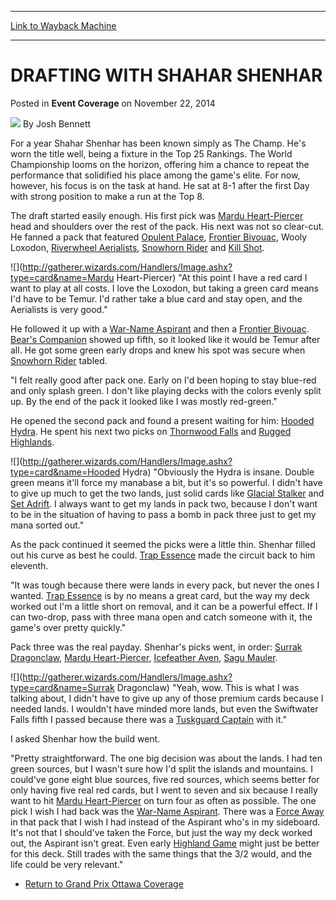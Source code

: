 
---
[Link to Wayback Machine](https://web.archive.org/web/20150921113652/http://magic.wizards.com/en/articles/archive/event-coverage/drafting-shahar-shenhar-2014-11-23)

[_metadata_:author]:- "Josh Bennett"
[_metadata_:description]:- "For a year Shahar Shenhar has been known simply as The Champ. He's worn the title well, being a fixture in the Top 25 Rankings. The World Championship looms on the horizon, offering him a chance to repeat the performance that solidified his place among the game's elite. For now, however, his focus is on the task at hand. He sat at 8-1 after the first Day with strong position to make a run at the Top 8."
[_metadata_:generator]:- "Drupal 7 (http://drupal.org)"
[_metadata_:node]:- "316562"
[_metadata_:path_date]:- "2014-11-23"
[_metadata_:publish_date]:- "2014-11-22"
[_metadata_:source]:- "div-main-content"
[_metadata_:title]:- "DRAFTING WITH SHAHAR SHENHAR"
[_metadata_:wayback_capture_timestamp]:- "2015-09-21 11:36:52"
[_metadata_:wayback_raw_url]:- "https://web.archive.org/web/20150921113652id_/http://magic.wizards.com/en/articles/archive/event-coverage/drafting-shahar-shenhar-2014-11-23"
[_metadata_:wayback_url]:- "http://magic.wizards.com/en/articles/archive/event-coverage/drafting-shahar-shenhar-2014-11-23"
---


DRAFTING WITH SHAHAR SHENHAR
============================



 Posted in **Event Coverage**
 on November 22, 2014 






![](https://media.magic.wizards.com/styles/auth_small/public/images/person/authorpic_joshbennett.jpg)
By Josh Bennett










For a year Shahar Shenhar has been known simply as The Champ. He's worn the title well, being a fixture in the Top 25 Rankings. The World Championship looms on the horizon, offering him a chance to repeat the performance that solidified his place among the game's elite. For now, however, his focus is on the task at hand. He sat at 8-1 after the first Day with strong position to make a run at the Top 8.


The draft started easily enough. His first pick was [Mardu Heart-Piercer](http://gatherer.wizards.com/Pages/Card/Details.aspx?name=Mardu+Heart-Piercer) head and shoulders over the rest of the pack. His next was not so clear-cut. He fanned a pack that featured [Opulent Palace](http://gatherer.wizards.com/Pages/Card/Details.aspx?name=Opulent+Palace), [Frontier Bivouac](http://gatherer.wizards.com/Pages/Card/Details.aspx?name=Frontier+Bivouac), Wooly Loxodon, [Riverwheel Aerialists](http://gatherer.wizards.com/Pages/Card/Details.aspx?name=Riverwheel+Aerialists), [Snowhorn Rider](http://gatherer.wizards.com/Pages/Card/Details.aspx?name=Snowhorn+Rider) and [Kill Shot](http://gatherer.wizards.com/Pages/Card/Details.aspx?name=Kill+Shot).


![](http://gatherer.wizards.com/Handlers/Image.ashx?type=card&name=Mardu Heart-Piercer)
"At this point I have a red card I want to play at all costs. I love the Loxodon, but taking a green card means I'd have to be Temur. I'd rather take a blue card and stay open, and the Aerialists is very good."


He followed it up with a [War-Name Aspirant](http://gatherer.wizards.com/Pages/Card/Details.aspx?name=War-Name+Aspirant) and then a [Frontier Bivouac](http://gatherer.wizards.com/Pages/Card/Details.aspx?name=Frontier+Bivouac). [Bear's Companion](http://gatherer.wizards.com/Pages/Card/Details.aspx?name=Bear%27s+Companion) showed up fifth, so it looked like it would be Temur after all. He got some green early drops and knew his spot was secure when [Snowhorn Rider](http://gatherer.wizards.com/Pages/Card/Details.aspx?name=Snowhorn+Rider) tabled.


"I felt really good after pack one. Early on I'd been hoping to stay blue-red and only splash green. I don't like playing decks with the colors evenly split up. By the end of the pack it looked like I was mostly red-green."


He opened the second pack and found a present waiting for him: [Hooded Hydra](http://gatherer.wizards.com/Pages/Card/Details.aspx?name=Hooded+Hydra). He spent his next two picks on [Thornwood Falls](http://gatherer.wizards.com/Pages/Card/Details.aspx?name=Thornwood+Falls) and [Rugged Highlands](http://gatherer.wizards.com/Pages/Card/Details.aspx?name=Rugged+Highlands).


![](http://gatherer.wizards.com/Handlers/Image.ashx?type=card&name=Hooded Hydra)
"Obviously the Hydra is insane. Double green means it'll force my manabase a bit, but it's so powerful. I didn't have to give up much to get the two lands, just solid cards like [Glacial Stalker](http://gatherer.wizards.com/Pages/Card/Details.aspx?name=Glacial+Stalker) and [Set Adrift](http://gatherer.wizards.com/Pages/Card/Details.aspx?name=Set+Adrift). I always want to get my lands in pack two, because I don't want to be in the situation of having to pass a bomb in pack three just to get my mana sorted out."


As the pack continued it seemed the picks were a little thin. Shenhar filled out his curve as best he could. [Trap Essence](http://gatherer.wizards.com/Pages/Card/Details.aspx?name=Trap+Essence) made the circuit back to him eleventh.


"It was tough because there were lands in every pack, but never the ones I wanted. [Trap Essence](http://gatherer.wizards.com/Pages/Card/Details.aspx?name=Trap+Essence) is by no means a great card, but the way my deck worked out I'm a little short on removal, and it can be a powerful effect. If I can two-drop, pass with three mana open and catch someone with it, the game's over pretty quickly."


Pack three was the real payday. Shenhar's picks went, in order: [Surrak Dragonclaw](http://gatherer.wizards.com/Pages/Card/Details.aspx?name=Surrak+Dragonclaw), [Mardu Heart-Piercer](http://gatherer.wizards.com/Pages/Card/Details.aspx?name=Mardu+Heart-Piercer), [Icefeather Aven](http://gatherer.wizards.com/Pages/Card/Details.aspx?name=Icefeather+Aven), [Sagu Mauler](http://gatherer.wizards.com/Pages/Card/Details.aspx?name=Sagu+Mauler).


![](http://gatherer.wizards.com/Handlers/Image.ashx?type=card&name=Surrak Dragonclaw)
"Yeah, wow. This is what I was talking about, I didn't have to give up any of those premium cards because I needed lands. I wouldn't have minded more lands, but even the Swiftwater Falls fifth I passed because there was a [Tuskguard Captain](http://gatherer.wizards.com/Pages/Card/Details.aspx?name=Tuskguard+Captain) with it."


I asked Shenhar how the build went.


"Pretty straightforward. The one big decision was about the lands. I had ten green sources, but I wasn't sure how I'd split the islands and mountains. I could've gone eight blue sources, five red sources, which seems better for only having five real red cards, but I went to seven and six because I really want to hit [Mardu Heart-Piercer](http://gatherer.wizards.com/Pages/Card/Details.aspx?name=Mardu+Heart-Piercer) on turn four as often as possible. The one pick I wish I had back was the [War-Name Aspirant](http://gatherer.wizards.com/Pages/Card/Details.aspx?name=War-Name+Aspirant). There was a [Force Away](http://gatherer.wizards.com/Pages/Card/Details.aspx?name=Force+Away) in that pack that I wish I had instead of the Aspirant who's in my sideboard. It's not that I should've taken the Force, but just the way my deck worked out, the Aspirant isn't great. Even early [Highland Game](http://gatherer.wizards.com/Pages/Card/Details.aspx?name=Highland+Game) might just be better for this deck. Still trades with the same things that the 3/2 would, and the life could be very relevant."


* [Return to Grand Prix Ottawa Coverage](http://magic.wizards.com/en/events/coverage/gpott14)

 




